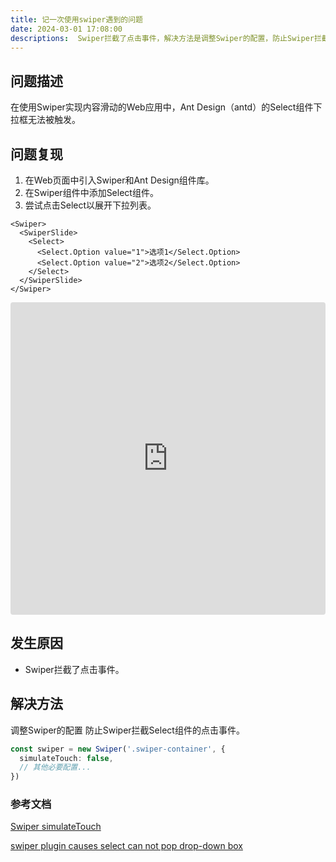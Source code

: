 ```yaml
---
title: 记一次使用swiper遇到的问题
date: 2024-03-01 17:08:00
descriptions:  Swiper拦截了点击事件，解决方法是调整Swiper的配置，防止Swiper拦截Select组件的点击事件。
---
```


## 问题描述

在使用Swiper实现内容滑动的Web应用中，Ant Design（antd）的Select组件下拉框无法被触发。

## 问题复现

1. 在Web页面中引入Swiper和Ant Design组件库。
2. 在Swiper组件中添加Select组件。
3. 尝试点击Select以展开下拉列表。

```tsx
<Swiper>
  <SwiperSlide>
    <Select>
      <Select.Option value="1">选项1</Select.Option>
      <Select.Option value="2">选项2</Select.Option>
    </Select>
  </SwiperSlide>
</Swiper>
```

<iframe src="https://codesandbox.io/p/devbox/ancient-rain-z75sgv?file=%2Fsrc%2FApp.tsx&embed=1"
     style="width:100%; height: 500px; border:0; border-radius: 4px; overflow:hidden;"
     title="ancient-rain"
     allow="accelerometer; ambient-light-sensor; camera; encrypted-media; geolocation; gyroscope; hid; microphone; midi; payment; usb; vr; xr-spatial-tracking"
     sandbox="allow-forms allow-modals allow-popups allow-presentation allow-same-origin allow-scripts"
   ></iframe>

## 发生原因

- Swiper拦截了点击事件。

## 解决方法

调整Swiper的配置
防止Swiper拦截Select组件的点击事件。

```ts
const swiper = new Swiper('.swiper-container', {
  simulateTouch: false,
  // 其他必要配置...
})
```

### 参考文档

[Swiper simulateTouch](https://www.swiper.com.cn/api/touch/56.html)

[swiper plugin causes select can not pop drop-down box](https://stackoverflow.com/questions/16997628/swiper-plugin-causes-select-can-not-pop-drop-down-box)
